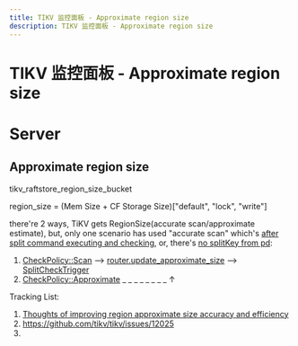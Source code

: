 ```yaml
---
title: TIKV 监控面板 - Approximate region size
description: TIKV 监控面板 - Approximate region size
---
```


# TIKV 监控面板 - Approximate region size

# Server

## Approximate region size

tikv_raftstore_region_size_bucket

region_size = (Mem Size + CF Storage Size)["default", "lock", "write"]

there're 2 ways, TiKV gets RegionSize(accurate scan/approximate estimate), but, only one scenario has used "accurate scan" which's [after split command executing and checking](https://github.com/tikv/tikv/blob/0e3806935c11be6bf9a75d8666a183520d3c4556/components/raftstore/src/store/fsm/peer.rs#L6185), or, there's [no splitKey from pd](https://github.com/tikv/tikv/blob/0e3806935c11be6bf9a75d8666a183520d3c4556/components/raftstore/src/store/worker/pd.rs#L1998):
1. [CheckPolicy::Scan](https://github.com/tikv/tikv/blob/0e3806935c11be6bf9a75d8666a183520d3c4556/components/raftstore/src/store/worker/split_check.rs#L631) -->  [router.update_approximate_size](https://github.com/tikv/tikv/blob/0e3806935c11be6bf9a75d8666a183520d3c4556/components/raftstore/src/store/worker/split_check.rs#L852) --> [SplitCheckTrigger](https://github.com/tikv/tikv/blob/0e3806935c11be6bf9a75d8666a183520d3c4556/components/raftstore/src/store/fsm/peer.rs#L6276)
2. [CheckPolicy::Approximate](https://github.com/tikv/tikv/blob/0e3806935c11be6bf9a75d8666a183520d3c4556/components/raftstore/src/store/worker/split_check.rs#L653)  _ _ _ _ _ _ _ _ $\uparrow$

Tracking List:
1. [Thoughts of improving region approximate size accuracy and efficiency](https://github.com/tikv/tikv/issues/6161)  
2. https://github.com/tikv/tikv/issues/12025  
3. 


